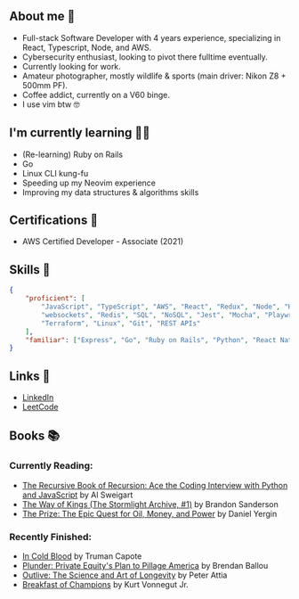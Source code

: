 ## About me 👋
- Full-stack Software Developer with 4 years experience, specializing in React, Typescript, Node, and AWS.
- Cybersecurity enthusiast, looking to pivot there fulltime eventually.
- Currently looking for work.
- Amateur photographer, mostly wildlife & sports (main driver: Nikon Z8 + 500mm PF).
- Coffee addict, currently on a V60 binge.
- I use vim btw 🤓

## I'm currently learning 🧑‍🎓
- (Re-learning) Ruby on Rails
- Go
- Linux CLI kung-fu
- Speeding up my Neovim experience
- Improving my data structures & algorithms skills

## Certifications 📜
- AWS Certified Developer - Associate (2021)

## Skills 🤺
```JSON
{
    "proficient": [
        "JavaScript", "TypeScript", "AWS", "React", "Redux", "Node", "Hapi",
        "websockets", "Redis", "SQL", "NoSQL", "Jest", "Mocha", "Playwright", "Docker",
        "Terraform", "Linux", "Git", "REST APIs"
    ],
    "familiar": ["Express", "Go", "Ruby on Rails", "Python", "React Native", "GraphQL"]
}
```

## Links 🔗
- [LinkedIn](https://www.linkedin.com/in/ziggyshea/)
- [LeetCode](https://leetcode.com/zigzter/)

## Books 📚
### Currently Reading:
<!-- GOODREADS-LIST:START -->
- [The Recursive Book of Recursion: Ace the Coding Interview with Python and JavaScript](https://www.goodreads.com/review/show/6670799287?utm_medium=api&utm_source=rss) by Al Sweigart
- [The Way of Kings (The Stormlight Archive, #1)](https://www.goodreads.com/review/show/6055799913?utm_medium=api&utm_source=rss) by Brandon Sanderson
- [The Prize: The Epic Quest for Oil, Money, and Power](https://www.goodreads.com/review/show/5157005373?utm_medium=api&utm_source=rss) by Daniel Yergin
<!-- GOODREADS-LIST:END -->
### Recently Finished:
<!-- GOODREADS-FINISHED:START -->
- [In Cold Blood](https://www.goodreads.com/review/show/6090850815?utm_medium=api&utm_source=rss) by Truman Capote
- [Plunder: Private Equity's Plan to Pillage America](https://www.goodreads.com/review/show/6533604881?utm_medium=api&utm_source=rss) by Brendan Ballou
- [Outlive: The Science and Art of Longevity](https://www.goodreads.com/review/show/6036755566?utm_medium=api&utm_source=rss) by Peter Attia
- [Breakfast of Champions](https://www.goodreads.com/review/show/6524505883?utm_medium=api&utm_source=rss) by Kurt Vonnegut Jr.
<!-- GOODREADS-FINISHED:END -->
